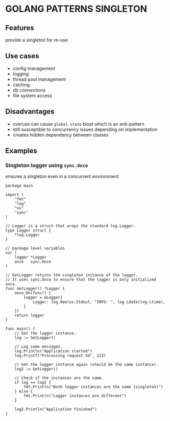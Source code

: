 # GOLANG PATTERNS SINGLETON

## Features
provide a singleton for re-use

## Use cases
- config management
- logging
- thread pool management
- caching
- db connections
- file system access

## Disadvantages
- overuse can cause `global state` bloat which is an anti-pattern
- still susceptible to concurrency issues depending on implementation
- creates hidden dependency between classes

## Examples

### Singleton logger using `sync.Once`
ensures a singleton even in a concurrent environment
```golang
package main

import (
	"fmt"
	"log"
	"os"
	"sync"
)

// Logger is a struct that wraps the standard log.Logger.
type Logger struct {
	*log.Logger
}

// package level variables
var (
	logger *Logger
	once   sync.Once
)

// GetLogger returns the singleton instance of the logger.
// It uses sync.Once to ensure that the logger is only initialized once.
func GetLogger() *Logger {
	once.Do(func() {
		logger = &Logger{
			Logger: log.New(os.Stdout, "INFO: ", log.Ldate|log.Ltime),
		}
	})
	return logger
}

func main() {
	// Get the logger instance.
	log := GetLogger()

	// Log some messages.
	log.Println("Application started")
	log.Printf("Processing request %d", 123)

	// Get the logger instance again (should be the same instance).
	log2 := GetLogger()

	// Check if the instances are the same.
	if log == log2 {
		fmt.Println("Both logger instances are the same (singleton)")
	} else {
		fmt.Println("Logger instances are different")
	}

	log2.Println("Application finished")
}
```
